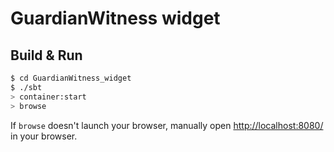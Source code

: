 # GuardianWitness widget #

## Build & Run ##

```sh
$ cd GuardianWitness_widget
$ ./sbt
> container:start
> browse
```

If `browse` doesn't launch your browser, manually open [http://localhost:8080/](http://localhost:8080/) in your browser.
